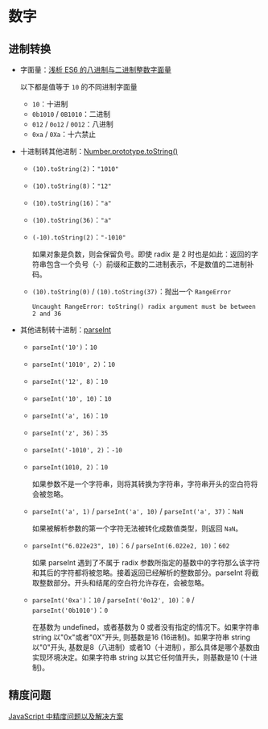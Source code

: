 # 数字

## 进制转换

- 字面量：[浅析 ES6 的八进制与二进制整数字面量](https://www.jb51.net/article/91599.htm)

    以下都是值等于 `10` 的不同进制字面量

    - `10`：十进制
    - `0b1010` / `0B1010`：二进制
    - `012` / `0o12` / `0O12`：八进制
    - `0xa` / `0Xa`：十六禁止

- 十进制转其他进制：[Number.prototype.toString()](https://developer.mozilla.org/zh-CN/docs/Web/JavaScript/Reference/Global_Objects/Number/toString)

    - `(10).toString(2)`：`"1010"`
    - `(10).toString(8)`：`"12"`
    - `(10).toString(16)`：`"a"`
    - `(10).toString(36)`：`"a"`
    - `(-10).toString(2)`：`"-1010"`

        如果对象是负数，则会保留负号。即使 radix 是 2 时也是如此：返回的字符串包含一个负号（-）前缀和正数的二进制表示，不是数值的二进制补码。

    - `(10).toString(0)` / `(10).toString(37)`：抛出一个 `RangeError`

        `Uncaught RangeError: toString() radix argument must be between 2 and 36`

- 其他进制转十进制：[parseInt](https://developer.mozilla.org/zh-CN/docs/Web/JavaScript/Reference/Global_Objects/parseInt)

    - `parseInt('10')`：`10`
    - `parseInt('1010', 2)`：`10`
    - `parseInt('12', 8)`：`10`
    - `parseInt('10', 10)`：`10`
    - `parseInt('a', 16)`：`10`
    - `parseInt('z', 36)`：`35`
    - `parseInt('-1010', 2)`：`-10`
    - `parseInt(1010, 2)`：`10`

        如果参数不是一个字符串，则将其转换为字符串，字符串开头的空白符将会被忽略。

    - `parseInt('a', 1)` / `parseInt('a', 10)` / `parseInt('a', 37)`：`NaN`

        如果被解析参数的第一个字符无法被转化成数值类型，则返回 `NaN`。

    - `parseInt("6.022e23", 10)`：`6` / `parseInt(6.022e2, 10)`：`602`

        如果 parseInt 遇到了不属于 radix 参数所指定的基数中的字符那么该字符和其后的字符都将被忽略。接着返回已经解析的整数部分。parseInt 将截取整数部分。开头和结尾的空白符允许存在，会被忽略。

    - `parseInt('0xa')`：`10` / `parseInt('0o12', 10)`：`0` / `parseInt('0b1010')`：`0`

        在基数为 undefined，或者基数为 0 或者没有指定的情况下。如果字符串 string 以"0x"或者"0X"开头, 则基数是16 (16进制)。如果字符串 string 以"0"开头, 基数是8（八进制）或者10（十进制），那么具体是哪个基数由实现环境决定。如果字符串 string 以其它任何值开头，则基数是10 (十进制)。

## 精度问题

[JavaScript 中精度问题以及解决方案](https://www.runoob.com/w3cnote/js-precision-problem-and-solution.html)
